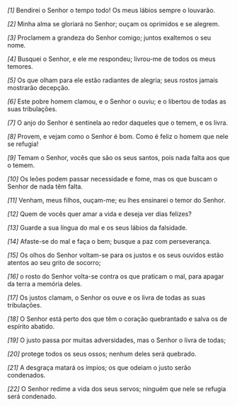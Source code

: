 *[1]* Bendirei o Senhor o tempo todo! Os meus lábios sempre o louvarão.

*[2]* Minha alma se gloriará no Senhor; ouçam os oprimidos e se alegrem.

*[3]* Proclamem a grandeza do Senhor comigo; juntos exaltemos o seu nome.

*[4]* Busquei o Senhor, e ele me respondeu; livrou-me de todos os meus temores.

*[5]* Os que olham para ele estão radiantes de alegria; seus rostos jamais mostrarão decepção.

*[6]* Este pobre homem clamou, e o Senhor o ouviu; e o libertou de todas as suas tribulações.

*[7]* O anjo do Senhor é sentinela ao redor daqueles que o temem, e os livra.

*[8]* Provem, e vejam como o Senhor é bom. Como é feliz o homem que nele se refugia!

*[9]* Temam o Senhor, vocês que são os seus santos, pois nada falta aos que o temem.

*[10]* Os leões podem passar necessidade e fome, mas os que buscam o Senhor de nada têm falta.

*[11]* Venham, meus filhos, ouçam-me; eu lhes ensinarei o temor do Senhor.

*[12]* Quem de vocês quer amar a vida e deseja ver dias felizes?

*[13]* Guarde a sua língua do mal e os seus lábios da falsidade.

*[14]* Afaste-se do mal e faça o bem; busque a paz com perseverança.

*[15]* Os olhos do Senhor voltam-se para os justos e os seus ouvidos estão atentos ao seu grito de socorro;

*[16]* o rosto do Senhor volta-se contra os que praticam o mal, para apagar da terra a memória deles.

*[17]* Os justos clamam, o Senhor os ouve e os livra de todas as suas tribulações.

*[18]* O Senhor está perto dos que têm o coração quebrantado e salva os de espírito abatido.

*[19]* O justo passa por muitas adversidades, mas o Senhor o livra de todas;

*[20]* protege todos os seus ossos; nenhum deles será quebrado.

*[21]* A desgraça matará os ímpios; os que odeiam o justo serão condenados.

*[22]* O Senhor redime a vida dos seus servos; ninguém que nele se refugia será condenado.

